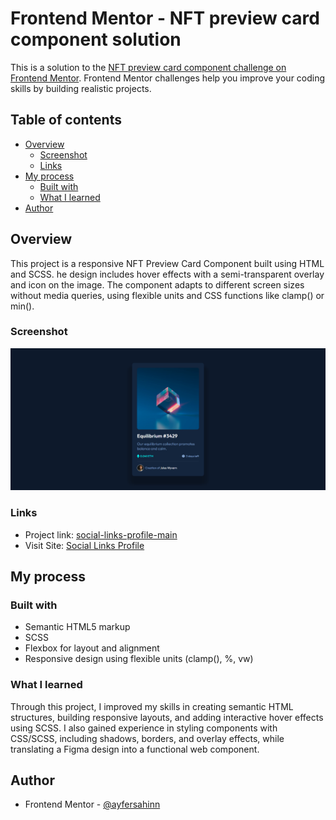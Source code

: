 # Frontend Mentor - NFT preview card component solution

This is a solution to the [NFT preview card component challenge on Frontend Mentor](https://www.frontendmentor.io/challenges/nft-preview-card-component-SbdUL_w0U). Frontend Mentor challenges help you improve your coding skills by building realistic projects.

## Table of contents

- [Overview](#overview)
  - [Screenshot](#screenshot)
  - [Links](#links)
- [My process](#my-process)
  - [Built with](#built-with)
  - [What I learned](#what-i-learned)
- [Author](#author)

## Overview

This project is a responsive NFT Preview Card Component built using HTML and SCSS. he design includes hover effects with a semi-transparent overlay and icon on the image. The component adapts to different screen sizes without media queries, using flexible units and CSS functions like clamp() or min().

### Screenshot

![](nft-card-component.png)

### Links

- Project link: [social-links-profile-main](https://github.com/ayfersahinn/frontend-mentor-projects/tree/main/nft-preview-card-component-main)
- Visit Site: [Social Links Profile](https://ayfersahinn.github.io/frontend-mentor-projects/nft-preview-card-component-main/)

## My process

### Built with

- Semantic HTML5 markup
- SCSS
- Flexbox for layout and alignment
- Responsive design using flexible units (clamp(), %, vw)

### What I learned

Through this project, I improved my skills in creating semantic HTML structures, building responsive layouts, and adding interactive hover effects using SCSS. I also gained experience in styling components with CSS/SCSS, including shadows, borders, and overlay effects, while translating a Figma design into a functional web component.

## Author

- Frontend Mentor - [@ayfersahinn](https://www.frontendmentor.io/profile/ayfersahinn)
